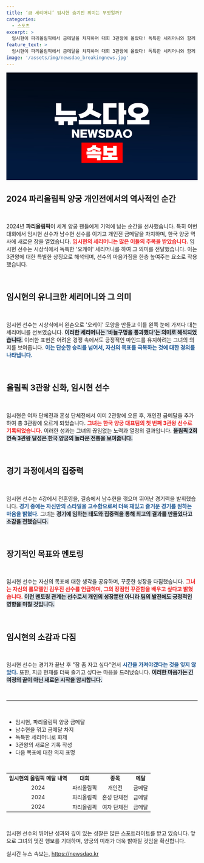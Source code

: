 ```yaml
---
title: ‘금 세리머니’ 임시현 숨겨진 의미는 무엇일까?
categories:
  - 스포츠
excerpt: >
  임시현이 파리올림픽에서 금메달을 차지하며 대회 3관왕에 올랐다! 독특한 세리머니와 함께 바늘구멍을 통과했다는 의미를 전한 그녀의 여정이 궁금하다.
feature_text: >
  임시현이 파리올림픽에서 금메달을 차지하며 대회 3관왕에 올랐다! 독특한 세리머니와 함께 바늘구멍을 통과했다는 의미를 전한 그녀의 여정이 궁금하다.
image: '/assets/img/newsdao_breakingnews.jpg'
---
```


<p><img src="/assets/img/newsdao_breakingnews.jpg" alt="pcversion 속보" /></p>

<h2 data-ke-size="size26">2024 파리올림픽 양궁 개인전에서의 역사적인 순간</h2>

<p data-ke-size="size16">&nbsp;</p>

<p>2024년 <b>파리올림픽</b>이 세계 양궁 팬들에게 기억에 남는 순간을 선사했습니다. 특히 이번 대회에서 임시현 선수가 남수현 선수를 이기고 개인전 금메달을 차지하며, 한국 양궁 역사에 새로운 장을 열었습니다. <b><span style="color: #ee2323;">임시현의 세리머니는 많은 이들의 주목을 받았습니다.</span></b> 임시현 선수는 시상식에서 독특한 '오케이' 세리머니를 하여 그 의미를 전달했습니다. 이는 3관왕에 대한 특별한 상징으로 해석되며, 선수의 마음가짐을 한층 높여주는 요소로 작용했습니다. </p>

<p data-ke-size="size16">&nbsp;</p>

<h2 data-ke-size="size26">임시현의 유니크한 세리머니와 그 의미</h2>

<p data-ke-size="size16">&nbsp;</p>

<p>임시현 선수는 시상식에서 왼손으로 '오케이' 모양을 만들고 이를 왼쪽 눈에 가져다 대는 세리머니를 선보였습니다. <b><span style="background-color: #21538527;">이러한 세리머니는 '바늘구멍을 통과했다'는 의미로 해석되었습니다.</span></b> 이러한 표현은 어려운 경쟁 속에서도 긍정적인 마인드를 유지하려는 그녀의 의지를 보여줍니다. <b><span style="color: #1a5490;">이는 단순한 승리를 넘어서, 자신의 목표를 극복하는 것에 대한 경의를 나타냅니다.</span></b> </p>

<p data-ke-size="size16">&nbsp;</p>

<h2 data-ke-size="size26">올림픽 3관왕 신화, 임시현 선수</h2>

<p data-ke-size="size16">&nbsp;</p>

<p>임시현은 여자 단체전과 혼성 단체전에서 이미 2관왕에 오른 후, 개인전 금메달을 추가하여 총 3관왕에 오르게 되었습니다. <b><span style="color: #ee2323;">그녀는 한국 양궁 대표팀의 첫 번째 3관왕 선수로 기록되었습니다.</span></b> 이러한 성과는 그녀의 끊임없는 노력과 열정의 결과입니다. <b><span style="background-color: #21538527;">올림픽 2회 연속 3관왕 달성은 한국 양궁의 놀라운 전통을 보여줍니다.</span></b> </p>

<p data-ke-size="size16">&nbsp;</p>

<h2 data-ke-size="size26">경기 과정에서의 집중력</h2>

<p data-ke-size="size16">&nbsp;</p>

<p>임시현 선수는 4강에서 전훈영을, 결승에서 남수현을 꺾으며 뛰어난 경기력을 발휘했습니다. <b><span style="color: #1a5490;">경기 중에는 자신만의 스타일을 고수함으로써 더욱 재밌고 즐거운 경기를 원하는 마음을 밝혔다.</span></b> 그녀는 <b><span style="background-color: #21538527;">경기에 임하는 태도와 집중력을 통해 최고의 결과를 만들었다고 소감을 전했습니다.</span></b> </p>

<p data-ke-size="size16">&nbsp;</p>

<h2 data-ke-size="size26">장기적인 목표와 멘토링</h2>

<p data-ke-size="size16">&nbsp;</p>

<p>임시현 선수는 자신의 목표에 대한 생각을 공유하며, 꾸준한 성장을 다짐했습니다. <b><span style="color: #ee2323;">그녀는 자신의 롤모델인 김우진 선수를 언급하며, 그의 장점인 꾸준함을 배우고 싶다고 밝혔습니다.</span></b> <b><span style="background-color: #21538527;">이런 멘토링 관계는 선수로서 개인의 성장뿐만 아니라 팀의 발전에도 긍정적인 영향을 미칠 것입니다.</span></b> </p>

<p data-ke-size="size16">&nbsp;</p>

<h2 data-ke-size="size26">임시현의 소감과 다짐</h2>

<p data-ke-size="size16">&nbsp;</p>

<p>임시현 선수는 경기가 끝난 후 "잠 좀 자고 싶다"면서 <b><span style="color: #1a5490;">시간을 가져야겠다는 것을 잊지 않았다.</span></b> 또한, 지금 현재를 더욱 즐기고 싶다는 마음을 드러냈습니다. <b><span style="background-color: #21538527;">이러한 마음가는 긴 여정의 끝이 아닌 새로운 시작을 암시합니다.</span></b> </p>

<p data-ke-size="size16">&nbsp;</p>

<hr>

<p data-ke-size="size16">&nbsp;</p>

<ul>
    <li>임시현, 파리올림픽 양궁 금메달</li>
    <li>남수현을 꺾고 금메달 차지</li>
    <li>독특한 세리머니로 화제</li>
    <li>3관왕의 새로운 기록 작성</li>
    <li>다음 목표에 대한 의지 표명</li>
</ul>

<p data-ke-size="size16">&nbsp;</p>

<table style="width: 100%; border-collapse: collapse;">
    <tr>
        <td style="text-align: center; height: 17px;"><b>임시현의 올림픽 메달 내역</b></td>
        <td style="text-align: center; height: 17px;"><b>대회</b></td>
        <td style="text-align: center; height: 17px;"><b>종목</b></td>
        <td style="text-align: center; height: 17px;"><b>메달</b></td>
    </tr>
    <tr>
        <td style="text-align: center; height: 17px;">2024</td>
        <td style="text-align: center; height: 17px;">파리올림픽</td>
        <td style="text-align: center; height: 17px;">개인전</td>
        <td style="text-align: center; height: 17px;">금메달</td>
    </tr>
    <tr>
        <td style="text-align: center; height: 17px;">2024</td>
        <td style="text-align: center; height: 17px;">파리올림픽</td>
        <td style="text-align: center; height: 17px;">혼성 단체전</td>
        <td style="text-align: center; height: 17px;">금메달</td>
    </tr>
    <tr>
        <td style="text-align: center; height: 17px;">2024</td>
        <td style="text-align: center; height: 17px;">파리올림픽</td>
        <td style="text-align: center; height: 17px;">여자 단체전</td>
        <td style="text-align: center; height: 17px;">금메달</td>
    </tr>
</table>

<p data-ke-size="size16">&nbsp;</p> 

<p>임시현 선수의 뛰어난 성과와 깊이 있는 성찰은 많은 스포트라이트를 받고 있습니다. 앞으로 그녀의 멋진 행보를 기대하며, 양궁의 미래가 더욱 밝아질 것임을 확신합니다.</p>
실시간 뉴스 속보는, <a href="https://newsdao.kr" rel="dofollow">https://newsdao.kr</a>


